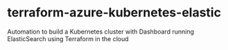 # terraform-azure-kubernetes-elastic
Automation to build a Kubernetes cluster with Dashboard running ElasticSearch using Terraform in the cloud
